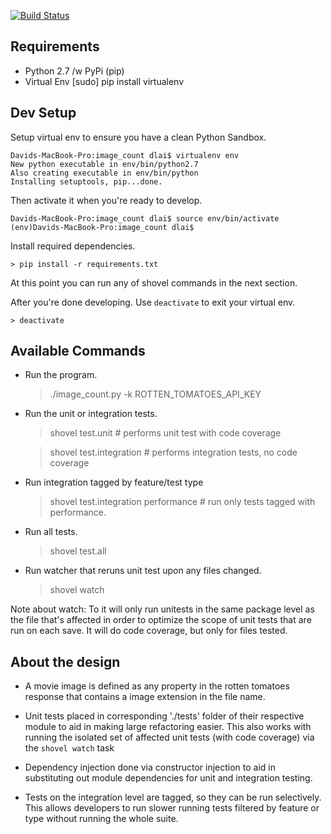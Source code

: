 [![Build Status](https://travis-ci.org/dlai0001/image_count.svg)](https://travis-ci.org/dlai0001/image_count)

## Requirements
* Python 2.7 /w PyPi (pip)
* Virtual Env
	[sudo] pip install virtualenv

## Dev Setup

Setup virtual env to ensure you have a clean Python Sandbox.

	Davids-MacBook-Pro:image_count dlai$ virtualenv env
	New python executable in env/bin/python2.7
	Also creating executable in env/bin/python
	Installing setuptools, pip...done.

Then activate it when you're ready to develop.

	Davids-MacBook-Pro:image_count dlai$ source env/bin/activate
	(env)Davids-MacBook-Pro:image_count dlai$

Install required dependencies.

	> pip install -r requirements.txt

At this point you can run any of shovel commands in the next section.


After you're done developing.  Use `deactivate` to exit your virtual env.

	> deactivate


## Available Commands


* Run the program.

	> ./image_count.py -k ROTTEN_TOMATOES_API_KEY

* Run the unit or integration tests.

	> shovel test.unit	# performs unit test with code coverage

	> shovel test.integration # performs integration tests, no code coverage

* Run integration tagged by feature/test type

	> shovel test.integration performance # run only tests tagged with performance.

* Run all tests.

	> shovel test.all

* Run watcher that reruns unit test upon any files changed.

	> shovel watch

Note about watch: To it will only run unitests in the same package level
as the file that's affected in order to optimize the scope of unit tests
that are run on each save.  It will do code coverage, but only for files
tested.

## About the design

* A movie image is defined as any property in the rotten tomatoes response
that contains a image extension in the file name.

* Unit tests placed in corresponding './tests' folder of their respective
module to aid in making large refactoring easier.  This also works with
running the isolated set of affected unit tests (with code coverage) via
the `shovel watch` task

* Dependency injection done via constructor injection to aid in substituting
out module dependencies for unit and integration testing.

* Tests on the integration level are tagged, so they can be run selectively.
This allows developers to run slower running tests filtered by feature or type
without running the whole suite.